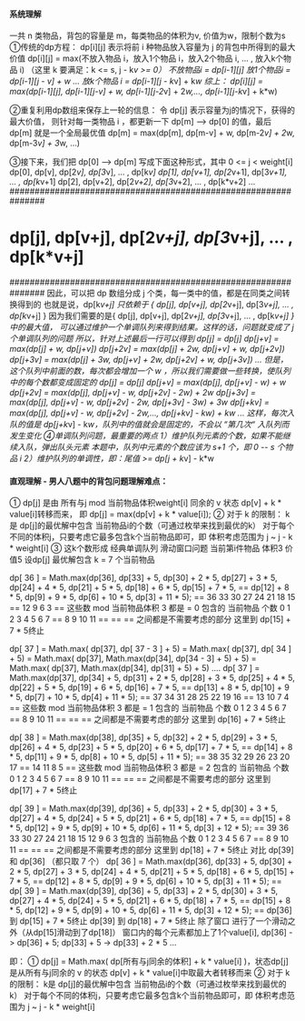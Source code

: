 #### 系统理解 
一共 n 类物品，背包的容量是 m，每类物品的体积为v, 价值为w，限制个数为s
①传统的dp方程：
dp[i][j] 表示将前 i 种物品放入容量为 j 的背包中所得到的最大价值
dp[i][j] = max(不放入物品 i，放入1个物品 i，放入2个物品 i, ... , 放入k个物品 i)  （这里 k 要满足：k <= s, j - k*v >= 0）
不放物品i = dp[i-1][j]
放1个物品i = dp[i-1][j - v] + w
...
放k个物品 i = dp[i-1][j - k*v] + k*w
综上：
dp[i][j] = max(dp[i-1][j], dp[i-1][j-v] + w, dp[i-1][j-2*v] + 2*w,..., dp[i-1][j-k*v] + k*w)

②重复利用dp数组来保存上一轮的信息：
令 dp[j] 表示容量为j的情况下，获得的最大价值，
则针对每一类物品 i ，都更新一下 dp[m] --> dp[0] 的值，最后 dp[m] 就是一个全局最优值
dp[m] = max(dp[m], dp[m-v] + w, dp[m-2*v] + 2*w, dp[m-3*v] + 3*w, ...)

③接下来，我们把 dp[0] --> dp[m] 写成下面这种形式，其中 0 <= j < weight[i]
dp[0], dp[v],   dp[2*v],   dp[3*v],   ... , dp[k*v]
dp[1], dp[v+1], dp[2*v+1], dp[3*v+1], ... , dp[k*v+1]
dp[2], dp[v+2], dp[2*v+2], dp[3*v+2], ... , dp[k*v+2]
...
###############################################################
# dp[j], dp[v+j], dp[2*v+j], dp[3*v+j], ... , dp[k*v+j]  
###############################################################
因此，可以把 dp 数组分成 j 个类，每一类中的值，都是在同类之间转换得到的
也就是说，dp[k*v+j] 只依赖于 { dp[j], dp[v+j], dp[2*v+j], dp[3*v+j], ... , dp[k*v+j] }
因为我们需要的是{ dp[j], dp[v+j], dp[2*v+j], dp[3*v+j], ... , dp[k*v+j] } 中的最大值，
可以通过维护一个单调队列来得到结果。这样的话，问题就变成了 j 个单调队列的问题
所以，针对上述最后一行可以得到
dp[j]    =     dp[j]
dp[j+v]  = max(dp[j] +  w,  dp[j+v])
dp[j+2v] = max(dp[j] + 2w,  dp[j+v] +  w, dp[j+2v])
dp[j+3v] = max(dp[j] + 3w,  dp[j+v] + 2w, dp[j+2v] + w, dp[j+3v])
...
但是，这个队列中前面的数，每次都会增加一个 w ，所以我们需要做一些转换，使队列中的每个数都变成固定的
dp[j]    =     dp[j]
dp[j+v]  = max(dp[j], dp[j+v] - w) + w
dp[j+2v] = max(dp[j], dp[j+v] - w, dp[j+2v] - 2w) + 2w
dp[j+3v] = max(dp[j], dp[j+v] - w, dp[j+2v] - 2w, dp[j+3v] - 3w) + 3w
dp[j+kv] = max(dp[j], dp[j+v] - w, dp[j+2v] - 2w,..., dp[j+kv] - kw) + kw
...
这样，每次入队的值是 dp[j+k*v] - k*w，队列中的值就会是固定的，不会以 “第几次“ 入队列而发生变化
④单调队列问题，最重要的两点
1）维护队列元素的个数，如果不能继续入队，弹出队头元素
  本题中，队列中元素的个数应该为 s+1 个，即 0 -- s 个物品 i
2）维护队列的单调性，即：尾值 >= dp[j + k*v] - k*w

#### 直观理解 - 男人八题中的背包问题理解难点：
① dp[j] 是由 所有与j mod 当前物品体积weight[i] 同余的 v 状态 dp[v] + k * value[i]转移而来， 即 dp[j] = max(dp[v] + k * value[i]);
② 对于 k 的限制：
   k是 dp[j]的最优解中包含 当前物品i的个数（可通过枚举来找到最优的k）
   对于每个不同的体积j，只要考虑它最多包含k个当前物品即可，即 体积考虑范围为 j ~ j - k * weight[i]
③ 这k个数形成 经典单调队列 滑动窗口问题
 当前第i件物品 体积3 价值5
 设dp[j] 最优解包含 k = 7 个当前物品

 dp[ 36 ] = Math.max(dp[36], dp[33] + 5, dp[30] + 2 * 5, dp[27] + 3 * 5, dp[24] + 4 * 5,
                     dp[21] + 5 * 5, dp[18] + 6 * 5, dp[15] + 7 * 5, == dp[12] + 8 * 5,
                     dp[9] + 9 * 5, dp[6] + 10 * 5, dp[3] + 11 * 5); ==
                    36 33 30 27 24 21 18 15 == 12 9  6  3 == 这些数 mod 当前物品体积 3 都是 = 0
 包含的 当前物品 个数   0  1  2  3  4  5  6  7 ==  8 9 10 11 ==
 == == 之间都是不需要考虑的部分
 这里到 dp[15] + 7 * 5终止

 dp[ 37 ] = Math.max( dp[37], dp[ 37 - 3 ] + 5) = Math.max( dp[37], dp[ 34 ] + 5)
          = Math.max( dp[37], Math.max(dp[34], dp[34 - 3] + 5) + 5) = Math.max( dp[37], Math.max(dp[34], dp[31] + 5) + 5)
          ....
 dp[ 37 ] = Math.max(dp[37], dp[34] + 5, dp[31] + 2 * 5, dp[28] + 3 * 5, dp[25] + 4 * 5,
                     dp[22] + 5 * 5, dp[19] + 6 * 5, dp[16] + 7 * 5,  == dp[13] + 8 * 5,
                     dp[10] + 9 * 5, dp[7] + 10 * 5, dp[4] + 11 * 5); ==
                   37 34 31 28 25 22 19 16  == 13 10  7  4 == 这些数 mod 当前物品体积 3 都是 = 1
 包含的 当前物品 个数 0   1  2  3  4  5  6  7  ==  8  9 10 11 ==
 == == 之间都是不需要考虑的部分
 这里到 dp[16] + 7 * 5终止

 dp[ 38 ] = Math.max(dp[38], dp[35] + 5, dp[32] + 2 * 5, dp[29] + 3 * 5, dp[26] + 4 * 5,
                     dp[23] + 5 * 5, dp[20] + 6 * 5, dp[17] + 7 * 5, == dp[14] + 8 * 5,
                     dp[11] + 9 * 5, dp[8] + 10 * 5, dp[5] + 11 * 5); ==
                    38 35 32 29 26 23 20 17 == 14 11  8  5 == 这些数 mod 当前物品体积 3 都是 = 2
 包含的 当前物品 个数  0   1  2  3  4  5  6  7 ==  8  9 10 11 ==
 == == 之间都是不需要考虑的部分
 这里到 dp[17] + 7 * 5终止

 dp[ 39 ] = Math.max(dp[39], dp[36] + 5, dp[33] + 2 * 5, dp[30] + 3 * 5, dp[27] + 4 * 5,
                     dp[24] + 5 * 5, dp[21] + 6 * 5, dp[18] + 7 * 5,  == dp[15] + 8 * 5,
                     dp[12] + 9 * 5, dp[9] + 10 * 5, dp[6] + 11 * 5, dp[3] + 12 * 5); ==
                    39 36 33 30 27 24 21 18 15 12  9  6  3
 包含的 当前物品 个数  0   1  2  3  4  5  6  7 ==  8  9 10 11 ==
 == == 之间都是不需要考虑的部分
 这里到 dp[18] + 7 * 5终止
 对比 dp[39] 和 dp[36] （都只取 7 个）
 dp[ 36 ] = Math.max(dp[36], dp[33] + 5, dp[30] + 2 * 5, dp[27] + 3 * 5, dp[24] + 4 * 5,
                     dp[21] + 5 * 5, dp[18] + 6 * 5, dp[15] + 7 * 5, == dp[12] + 8 * 5,
                     dp[9] + 9 * 5, dp[6] + 10 * 5, dp[3] + 11 * 5); ==
 dp[ 39 ] = Math.max(dp[39], dp[36] + 5, dp[33] + 2 * 5, dp[30] + 3 * 5, dp[27] + 4 * 5,
                     dp[24] + 5 * 5, dp[21] + 6 * 5, dp[18] + 7 * 5,  == dp[15] + 8 * 5,
                     dp[12] + 9 * 5, dp[9] + 10 * 5, dp[6] + 11 * 5, dp[3] + 12 * 5); ==
 dp[36] 到 dp[15] + 7 * 5终止
 dp[39] 到 dp[18] + 7 * 5终止
 除了窗口 进行了一个滑动之外（从dp[15]滑动到了dp[18]）
 窗口内的每个元素都加上了1个value[i], dp[36] -> dp[36] + 5; dp[33] + 5 -> dp[33] + 2 * 5 ...

 即：
 ① dp[j] = Math.max( dp[所有与j同余的体积] + k * value[i] )，状态dp[j]是从所有与j同余的 v 的状态 dp[v] + k * value[i]中取最大者转移而来
 ② 对于 k 的限制：
    k是 dp[j]的最优解中包含 当前物品i的个数（可通过枚举来找到最优的k）
    对于每个不同的体积j，只要考虑它最多包含k个当前物品即可，即 体积考虑范围为 j ~ j - k * weight[i]


